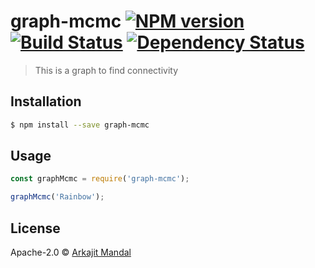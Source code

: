 # graph-mcmc [![NPM version][npm-image]][npm-url] [![Build Status][travis-image]][travis-url] [![Dependency Status][daviddm-image]][daviddm-url]
> This is a graph to find connectivity

## Installation

```sh
$ npm install --save graph-mcmc
```

## Usage

```js
const graphMcmc = require('graph-mcmc');

graphMcmc('Rainbow');
```
## License

Apache-2.0 © [Arkajit Mandal](MCMC,Graph,Connectivity)


[npm-image]: https://badge.fury.io/js/graph-mcmc.svg
[npm-url]: https://npmjs.org/package/graph-mcmc
[travis-image]: https://travis-ci.org/arkajitmandal/graph-mcmc.svg?branch=master
[travis-url]: https://travis-ci.org/arkajitmandal/graph-mcmc
[daviddm-image]: https://david-dm.org/arkajitmandal/graph-mcmc.svg?theme=shields.io
[daviddm-url]: https://david-dm.org/arkajitmandal/graph-mcmc
